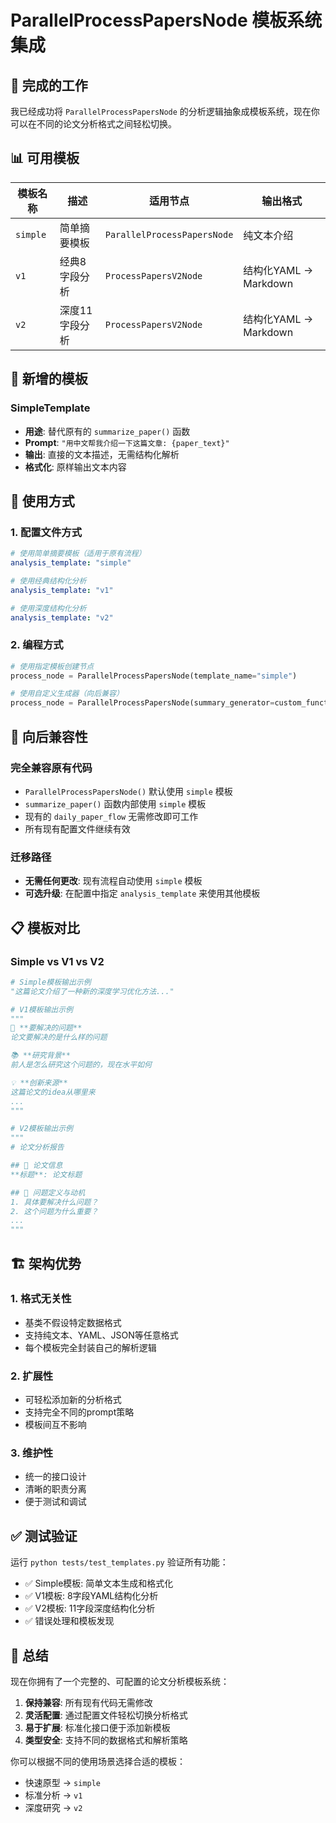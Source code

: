 # ParallelProcessPapersNode 模板系统集成

## 🎯 完成的工作

我已经成功将 `ParallelProcessPapersNode` 的分析逻辑抽象成模板系统，现在你可以在不同的论文分析格式之间轻松切换。

## 📊 可用模板

| 模板名称 | 描述 | 适用节点 | 输出格式 |
|---------|------|----------|----------|
| `simple` | 简单摘要模板 | `ParallelProcessPapersNode` | 纯文本介绍 |
| `v1` | 经典8字段分析 | `ProcessPapersV2Node` | 结构化YAML → Markdown |
| `v2` | 深度11字段分析 | `ProcessPapersV2Node` | 结构化YAML → Markdown |

## 🔧 新增的模板

### SimpleTemplate
- **用途**: 替代原有的 `summarize_paper()` 函数
- **Prompt**: `"用中文帮我介绍一下这篇文章: {paper_text}"`
- **输出**: 直接的文本描述，无需结构化解析
- **格式化**: 原样输出文本内容

## 🚀 使用方式

### 1. 配置文件方式
```yaml
# 使用简单摘要模板（适用于原有流程）
analysis_template: "simple"

# 使用经典结构化分析
analysis_template: "v1"

# 使用深度结构化分析  
analysis_template: "v2"
```

### 2. 编程方式
```python
# 使用指定模板创建节点
process_node = ParallelProcessPapersNode(template_name="simple")

# 使用自定义生成器（向后兼容）
process_node = ParallelProcessPapersNode(summary_generator=custom_function)
```

## 🔄 向后兼容性

### 完全兼容原有代码
- `ParallelProcessPapersNode()` 默认使用 `simple` 模板
- `summarize_paper()` 函数内部使用 `simple` 模板
- 现有的 `daily_paper_flow` 无需修改即可工作
- 所有现有配置文件继续有效

### 迁移路径
- **无需任何更改**: 现有流程自动使用 `simple` 模板
- **可选升级**: 在配置中指定 `analysis_template` 来使用其他模板

## 📋 模板对比

### Simple vs V1 vs V2

```python
# Simple模板输出示例
"这篇论文介绍了一种新的深度学习优化方法..."

# V1模板输出示例  
"""
🎯 **要解决的问题**
论文要解决的是什么样的问题

📚 **研究背景**  
前人是怎么研究这个问题的，现在水平如何

💡 **创新来源**
这篇论文的idea从哪里来
...
"""

# V2模板输出示例
"""
# 论文分析报告

## 📄 论文信息
**标题**: 论文标题

## 🎯 问题定义与动机
1. 具体要解决什么问题？
2. 这个问题为什么重要？
...
"""
```

## 🏗️ 架构优势

### 1. 格式无关性
- 基类不假设特定数据格式
- 支持纯文本、YAML、JSON等任意格式
- 每个模板完全封装自己的解析逻辑

### 2. 扩展性
- 可轻松添加新的分析格式
- 支持完全不同的prompt策略
- 模板间互不影响

### 3. 维护性
- 统一的接口设计
- 清晰的职责分离
- 便于测试和调试

## ✅ 测试验证

运行 `python tests/test_templates.py` 验证所有功能：
- ✅ Simple模板: 简单文本生成和格式化
- ✅ V1模板: 8字段YAML结构化分析
- ✅ V2模板: 11字段深度结构化分析
- ✅ 错误处理和模板发现

## 🎉 总结

现在你拥有了一个完整的、可配置的论文分析模板系统：

1. **保持兼容**: 所有现有代码无需修改
2. **灵活配置**: 通过配置文件轻松切换分析格式
3. **易于扩展**: 标准化接口便于添加新模板
4. **类型安全**: 支持不同的数据格式和解析策略

你可以根据不同的使用场景选择合适的模板：
- 快速原型 → `simple`
- 标准分析 → `v1` 
- 深度研究 → `v2`